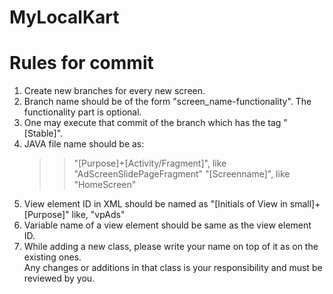 # MyLocalKart

Rules for commit
================
1) Create new branches for every new screen.
2) Branch name should be of the form "screen_name-functionality". The functionality part is optional.
3) One may execute that commit of the branch which has the tag "[Stable]".
4) JAVA file name should be as:
   >> "[Purpose]+[Activity/Fragment]", like "AdScreenSlidePageFragment"
   >> "[Screenname]", like "HomeScreen"
5) View element ID in XML should be named as "[Initials of View in small]+[Purpose]" like, "vpAds"
6) Variable name of a view element should be same as the view element ID.
7) While adding a new class, please write your name on top of it as on the existing ones.  
   Any changes or additions in that class is your responsibility and must be reviewed by you.
   
   
